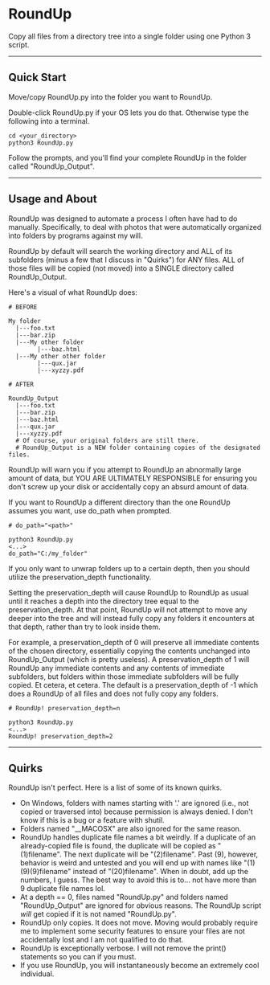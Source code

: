 # RoundUp

Copy all files from a directory tree into a single folder using one Python 3 script.

---
## Quick Start

Move/copy RoundUp.py into the folder you want to RoundUp.

Double-click RoundUp.py if your OS lets you do that.
Otherwise type the following into a terminal.

```commandline
cd <your_directory>
python3 RoundUp.py
```

Follow the prompts, and you'll find your complete RoundUp in the folder called "RoundUp_Output".

---
## Usage and About

RoundUp was designed to automate a process I often have had to do manually.
Specifically, to deal with photos that were automatically organized into folders by programs against my will.

RoundUp by default will search the working directory and ALL of its subfolders (minus a few that I discuss in "Quirks")
for ANY files. ALL of those files will be copied (not moved) into a SINGLE directory called RoundUp_Output.

Here's a visual of what RoundUp does:
```
# BEFORE

My folder
  |---foo.txt
  |---bar.zip
  |---My other folder
        |---baz.html
  |---My other other folder
        |---qux.jar
        |---xyzzy.pdf

# AFTER

RoundUp_Output
  |---foo.txt
  |---bar.zip
  |---baz.html
  |---qux.jar
  |---xyzzy.pdf
  # Of course, your original folders are still there.
  # RoundUp_Output is a NEW folder containing copies of the designated files.
```

RoundUp will warn you if you attempt to RoundUp an abnormally large amount of data,
but YOU ARE ULTIMATELY RESPONSIBLE for ensuring you don't screw up your disk or accidentally copy an absurd amount of data.

If you want to RoundUp a different directory than the one RoundUp assumes you want, use do_path when prompted.

```commandline
# do_path="<path>"

python3 RoundUp.py
<...>
do_path="C:/my_folder"
```

If you only want to unwrap folders up to a certain depth, then you should utilize the preservation_depth functionality.

Setting the preservation_depth will cause RoundUp to RoundUp as usual until it reaches a depth into the directory tree equal to the preservation_depth.
At that point, RoundUp will not attempt to move any deeper into the tree and will instead fully copy any folders it encounters at that depth, rather than try to look inside them.

For example, a preservation_depth of 0 will preserve all immediate contents of the chosen directory, essentially copying the contents unchanged into RoundUp_Output (which is pretty useless).
A preservation_depth of 1 will RoundUp any immediate contents and any contents of immediate subfolders, but folders within those immediate subfolders will be fully copied. Et cetera, et cetera.
The default is a preservation_depth of -1 which does a RoundUp of all files and does not fully copy any folders.

```commandline
# RoundUp! preservation_depth=n

python3 RoundUp.py
<...>
RoundUp! preservation_depth=2
```

---

## Quirks

RoundUp isn't perfect. Here is a list of some of its known quirks.

- On Windows, folders with names starting with '.' are ignored (i.e., not copied or traversed into) because permission is always denied.
  I don't know if this is a bug or a feature with shutil.
- Folders named "__MACOSX" are also ignored for the same reason.
- RoundUp handles duplicate file names a bit weirdly. If a duplicate of an already-copied file is found, the duplicate will be copied as "(1)filename".
  The next duplicate will be "(2)filename". Past (9), however, behavior is weird and untested and you will end up with names like "(1)(9)(9)filename" instead of "(20)filename".
  When in doubt, add up the numbers, I guess. The best way to avoid this is to... not have more than 9 duplicate file names lol.
- At a depth == 0, files named "RoundUp.py" and folders named "RoundUp_Output" are ignored for obvious reasons.
  The RoundUp script *will* get copied if it is not named "RoundUp.py".
- RoundUp only copies. It does not move. Moving would probably require me to implement some security features to ensure your files are not accidentally lost and I am not qualified to do that.
- RoundUp is exceptionally verbose. I will not remove the print() statements so you can if you must.
- If you use RoundUp, you will instantaneously become an extremely cool individual.
